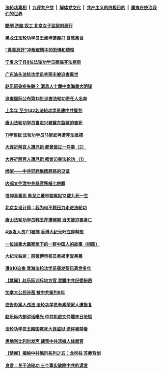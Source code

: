 

####  [法轮功真相](../../../../basic/blob/master/README.md?t=07092131) &nbsp;|&nbsp; [九评共产党](../../../../9ping.md/blob/master/README.md?t=07092131) &nbsp;|&nbsp; [解体党文化](../../../../jtdwh.md/blob/master/README.md?t=07092131)  &nbsp;|&nbsp; [共产主义的终极目的](../../../../gczydzjmd.md/blob/master/README.md?t=07092131) &nbsp;|&nbsp; [魔鬼在统治我们的世界](../../../../mgztzwmdsj.md/blob/master/README.md?t=07092131) 

#### [酷刑 洗脑 奴工 北京女子监狱的恶行](../pages/prog424/a102889624.md?t=07092131) 

#### [黑龙江法轮功学员王淑坤遭毒打 含冤离世](../pages/prog424/a102889615.md?t=07092131) 

#### [“真善忍好”冲散疫情中的恐惧和烦恼](../pages/prog424/a102889595.md?t=07092131) 

#### [宁夏永宁县8位法轮功学员面临非法庭审](../pages/prog424/a102889327.md?t=07092131) 

#### [广东汕头法轮功学员李荣丰被迫害离世](../pages/prog424/a102888726.md?t=07092131) 

#### [赵乐际染疫失踪？ 消息人士爆中南海重大阴谋](../pages/prog424/a102888603.md?t=07092131) 

#### [追查国际公布第13批迫害法轮功责任人名单](../pages/prog424/a102887760.md?t=07092131) 

#### [上半年 至少132名法轮功学员遭中共冤判](../pages/prog424/a102887019.md?t=07092131) 

#### [唐山法轮功学员曹进兴被冀东监狱迫害死](../pages/prog424/a102886856.md?t=07092131) 

#### [11年冤狱 法轮功学员马智武再遭非法批捕](../pages/prog424/a102886601.md?t=07092131) 

#### [大连近两百人遭厄运 都曾做过一件事（2）](../pages/prog424/a102885831.md?t=07092131) 

#### [大连近两百人遭厄运 都曾迫害法轮功 （1）](../pages/prog424/a102885819.md?t=07092131) 

#### [绑架——中共犯罪集团罪恶的见证](../pages/prog424/a102885814.md?t=07092131) 

#### [内部文件泄中共器官移植七宗罪](../pages/prog424/a102885616.md?t=07092131) 

#### [信仰真善忍 黑龙江董林桂冤狱12载九死一生](../pages/prog424/a102885038.md?t=07092131) 

#### [北京女设计师：我为何不顾压力走进法轮功](../pages/prog424/a102885030.md?t=07092131) 

#### [唐山法轮功学员韩玉芹遭绑架 当天被迫害身亡](../pages/prog424/a102884496.md?t=07092131) 

#### [4派发人员7·1被捕 香港大纪元吁立即释放](../pages/prog424/a102884284.md?t=07092131) 

#### [一位加拿大画家笔下的一群中国人的故事（组图）](../pages/prog424/a102884281.md?t=07092131) 

#### [大纪元独家：前微博审核员勇揭审查黑幕](../pages/prog424/a102883917.md?t=07092131) 

#### [遭610迫害 青海法轮功学员唐发帮已离世多年](../pages/prog424/a102883426.md?t=07092131) 

#### [【禁闻】赵乐际训斥地方官 泄露中共纪委秘密](../pages/prog424/a102883200.md?t=07092131) 

#### [加拿大公民孙茜 被中共冤判8年](../pages/prog424/a102882757.md?t=07092131) 

#### [控告办案人违法 法轮功学员朱素荣家人遭报复](../pages/prog424/a102882576.md?t=07092131) 

#### [赵乐际内部讲话曝光 中共机密文件爆末日恐慌](../pages/prog424/a102882462.md?t=07092131) 

#### [法轮功学员王殿国冤死大连监狱 遗体被禁看](../pages/prog424/a102881814.md?t=07092131) 

#### [奥地利比利时发声 谴责中共活摘人体器官](../pages/prog424/a102881695.md?t=07092131) 

#### [【禁闻】揭秘中共酷刑系列之五：龙抱柱  苏秦背剑](../pages/prog424/a102881635.md?t=07092131) 

#### [良言：关于法轮功 三个事实破除中共的谎言](../pages/prog424/a102881383.md?t=07092131) 

